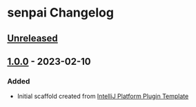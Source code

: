 <!-- Keep a Changelog guide -> https://keepachangelog.com -->

# senpai Changelog

## [Unreleased]

## [1.0.0] - 2023-02-10

### Added

- Initial scaffold created from [IntelliJ Platform Plugin Template](https://github.com/JetBrains/intellij-platform-plugin-template)

[Unreleased]: https://github.com/kLeZ/senpai/compare/v1.0.0...HEAD

[1.0.0]: https://github.com/kLeZ/senpai/commits/v1.0.0
